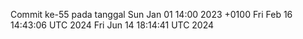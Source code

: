 Commit ke-55 pada tanggal Sun Jan 01 14:00 2023 +0100
Fri Feb 16 14:43:06 UTC 2024
Fri Jun 14 18:14:41 UTC 2024
